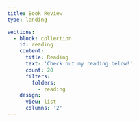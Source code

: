 ```yaml
---
title: Book Review
type: landing

sections:
  - block: collection
    id: reading
    content:
      title: Reading
      text: 'Check out my reading below!'
      count: 20
      filters:
        folders:
          - reading
    design:
      view: list
      columns: '2'
---
```

